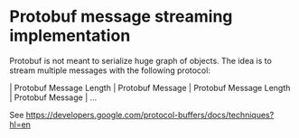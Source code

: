 # Protobuf message streaming implementation

Protobuf is not meant to serialize huge graph of objects.
The idea is to stream multiple messages with the following protocol:


| Protobuf Message Length | Protobuf Message | Protobuf Message Length | Protobuf Message | ...


See https://developers.google.com/protocol-buffers/docs/techniques?hl=en
